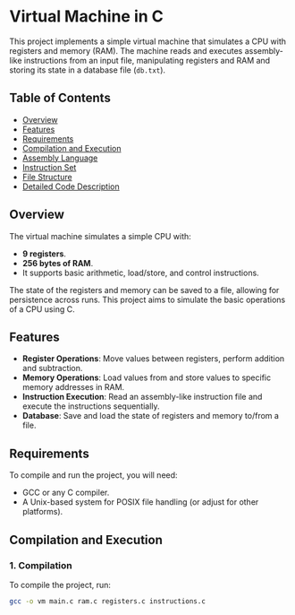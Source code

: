 # Virtual Machine in C

This project implements a simple virtual machine that simulates a CPU with registers and memory (RAM). The machine reads and executes assembly-like instructions from an input file, manipulating registers and RAM and storing its state in a database file (`db.txt`).

## Table of Contents

- [Overview](#overview)
- [Features](#features)
- [Requirements](#requirements)
- [Compilation and Execution](#compilation-and-execution)
- [Assembly Language](#assembly-language)
- [Instruction Set](#instruction-set)
- [File Structure](#file-structure)
- [Detailed Code Description](#detailed-code-description)

## Overview

The virtual machine simulates a simple CPU with:
- **9 registers**.
- **256 bytes of RAM**.
- It supports basic arithmetic, load/store, and control instructions.
  
The state of the registers and memory can be saved to a file, allowing for persistence across runs. This project aims to simulate the basic operations of a CPU using C.

## Features

- **Register Operations**: Move values between registers, perform addition and subtraction.
- **Memory Operations**: Load values from and store values to specific memory addresses in RAM.
- **Instruction Execution**: Read an assembly-like instruction file and execute the instructions sequentially.
- **Database**: Save and load the state of registers and memory to/from a file.
  
## Requirements

To compile and run the project, you will need:

- GCC or any C compiler.
- A Unix-based system for POSIX file handling (or adjust for other platforms).
  
## Compilation and Execution

### 1. Compilation

To compile the project, run:

```bash
gcc -o vm main.c ram.c registers.c instructions.c
